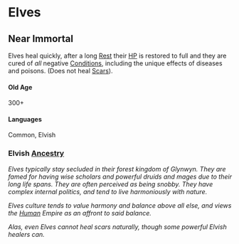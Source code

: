 # Elves

## Near Immortal
Elves heal quickly, after a long [Rest](../../Game%20Procedures/Resting.md) their [HP](../Derived%20Statistics/Health%20Points.md) is restored to full and they are cured of *all* negative [Conditions](../../Conditions/!Conditions.md), including the unique effects of diseases and poisons. (Does not heal [Scars](../Derived%20Statistics/Scars.md)).
#### Old Age
300+
#### Languages
Common, Elvish

### Elvish [Ancestry](Ancestry.md)
*Elves typically stay secluded in their forest kingdom of Glynwyn. They are famed for having wise scholars and powerful druids and mages due to their long life spans. They are often perceived as being snobby. They have complex internal politics, and tend to live harmoniously with nature.* 

*Elves culture tends to value harmony and balance above all else, and views the [Human](Humans.md) Empire as an affront to said balance.*

*Alas, even Elves cannot heal scars naturally, though some powerful Elvish healers can.*